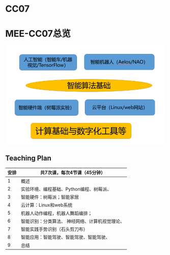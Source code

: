 # CC07

# MEE-CC07总览

![png](MEE-CC07-all.png)


## Teaching Plan

| 安排 | 共7次课，每次4节课（45分钟）                    |
| ---- | ----------------------------------------------- |
| 1    | 概述                                            |
| 2    | 实验环境、编程基础、Python编程、树莓派、        |
| 3    | 智能硬件：树莓派；智能家居                      |
| 4    | 云计算：Linux和web系统                          |
| 5    | 机器人动作编程，机器人舞蹈编排；                |
| 6    | 智能识别：分类算法、 神经网络、计算机视觉理论、 |
| 7    | 智能实践手势识别（石头剪刀布）                  |
| 8    | 智能应用：智能驾驶、智能驾驶、智能驾驶、        |
| 9    | 总结                                            |


